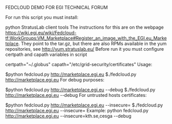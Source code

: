 FEDCLOUD DEMO FOR EGI TECHNICAL FORUM

For run this script you must install:

python
StratusLab client tools The instructions for this are on the webpage https://wiki.egi.eu/wiki/Fedcloud-tf:WorkGroups:VM_Marketplace#Register_an_image_with_the_EGI.eu_Marketplace. They point to the tar.gz, but there are also RPMs available in the yum repositories, see http://yum.stratuslab.eu/
Before run it you must configure certpath and capath variables in script

certpath="~/.globus"
capath="/etc/grid-security/certificates"
Usage:

$python fedcloud.py http://marketplace.egi.eu
$./fedcloud.py http://marketplace.egi.eu
For debug purposes:

$python fedcloud.py http://marketplace.egi.eu --debug
$./fedcloud.py http://marketplace.egi.eu --debug
For untrusted hosts certificates:

$python fedcloud.py http://marketplace.egi.eu --insecure=
$./fedcloud.py http://marketplace.egi.eu --insecure=
Example: python fedcloud.py http://marketplace.egi.eu --insecure=kth.se,cesga --debug
